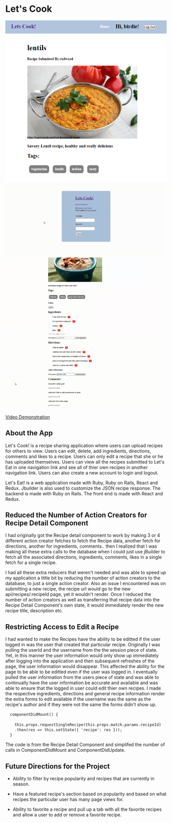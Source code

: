 # Let's Cook



![sample image](LetsCookMain.png)
![sample image](lcsignup.png)
![sample image](another.png)
![sample image](directions.png)

[Video Demonstration](https://m.youtube.com/watch?v=OS68yoqpwU4)

## About the App

  Let's Cook! is a recipe sharing application where users can upload recipes for others to view.
  Users can edit, delete, add ingredients, directions, comments and likes to a recipe.
  Users can only edit a recipe that she or he has uploaded themselves. Users can view all the recipes
  submitted to Let's Eat in one navigation link and see all of thier own recipes in another
  navigation link. Users can also create a new account to login and logout.

  Let's Eat! is a web application made with Ruby, Ruby on Rails, React and Redux. Jbuilder is also used to 
  customize the JSON recipe response. The backend is made with Ruby on Rails. The front end is made
  with React and Redux.



## Reduced the Number of Action Creators for Recipe Detail Component
  
  I had originally got the Recipe detail component to work by making 3 or 4 different action creator fetches 
  to fetch the Recipe data, another fetch for directions, another for ingredients, comments.. then I realized that I was making all
  these extra calls to the database when I could just use jBuilder to fetch all the associated directions, ingredients, comments, likes in a single fetch for
  a single recipe. 

  I had all these extra reducers that weren't needed and was able to speed up my application a little bit by reducing the number of action creators
  to the database, to just a single action creator. Also an issue I encountered was on submitting a new recipe, the recipe url would go to the new api/recipes/:recipeId
  page, yet it wouldn't render. Once I reduced the number of action creators as well as transferring that recipe data into the Recipe Detail Component's own state, it would
  immediately render the new recipe title, description etc.

## Restricting Access to Edit a Recipe

  I had wanted to make the Recipes have the ability to be editted if the user logged in was the user that created that particular recipe. Originally I was pulling
  the userId and the username from the the session piece of state. Yet, in this manner the user information would only show up immediately after logging into the 
  application and then subsequent refreshes of the page, the user information would disappear. This affected the ability for the page to be able to be editted even
  if the user was logged in. I eventually pulled the user information from the users piece of state and was able to continually have the user information be accurate
  and available and was able to ensure that the logged in user could edit thier own recipes. I made the respective ingredients, directions and general recipe information
  render the extra forms to edit available if the username was the same as the recipe's author and if they were not the same the forms didn't show up.

```
  componentDidMount() {

    this.props.requestSingleRecipe(this.props.match.params.recipeId)
    .then(res => this.setState({ 'recipe': res }));
  }

```

  The code is from the Recipe Detail Component and simplifed the number of calls in ComponentDidMount and ComponentDidUpdate.


## Future Directions for the Project

  - Ability to filter by recipe popularity and recipes that are currently in season.

  - Have a featured recipe's section based on popularity and based on what recipes the particular user has many page views for.

  - Ability to favorite a recipe and pull up a tab with all the favorite recipes and allow a user to add or remove a favorite recipe.
